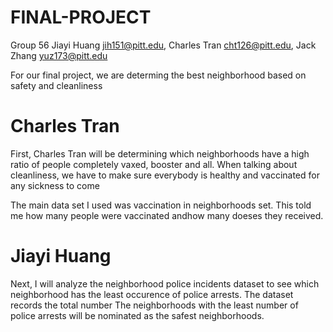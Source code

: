 # FINAL-PROJECT
Group 56 Jiayi Huang jih151@pitt.edu, Charles Tran cht126@pitt.edu, Jack Zhang yuz173@pitt.edu 

For our final project, we are determing the best neighborhood based on safety and cleanliness 

# Charles Tran
First, Charles Tran will be determining which neighborhoods have a high ratio of people completely vaxed, booster and all. When talking about cleanliness, we have to make sure everybody is healthy and vaccinated for any sickness to come 

The main data set I used was vaccination in neighborhoods set. This told me how many people were vaccinated andhow many doeses they received. 

# Jiayi Huang
Next, I will analyze the neighborhood police incidents dataset to see which neighborhood has the least occurence of police arrests. The dataset records the total number The neighborhoods with the least number of police arrests will be nominated as the safest neighborhoods.